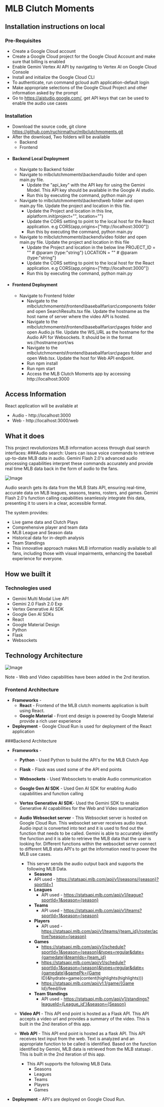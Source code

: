 # MLB Clutch Moments

## Installation instructions on local

### Pre-Requisites
* Create a Google Cloud account
* Create a Google Cloud project for the Google Cloud Account and make sure that billing is enabled
* Enable Gemini Vertex AI API by navigating to Vertex AI on Google Cloud Console
* Install and initialize the Google Cloud CLI
* To authenticate, run command gcloud auth application-default login
* Make appropriate selections of the Google Cloud Project and other information asked by the prompt
* Go to https://aistudio.google.com/, get API keys that can be used to enable the audio use cases

### Installation  

* Download the source code, git clone https://github.com/ruchirmathur/mlbclutchmoments.git
* After the download, Two folders will be available
   * Backend
   * Frontend
 * #### Backend Local Deployment
   * Navigate to Backend folder
   * Navigate to mlbclutchmoments\backend\audio folder and open main.py file.
      * Update the "api_key" with the API key for using the Gemini Model. This API key should be available in the Google AI studio.
      * Run this by executing the command, python main.py
   * Navigate to mlbclutchmoments\backend\web folder and open main.py file. Update the project and location in this file.
      * Update the Project and location in this line, aiplatform.init(project="", location="") 
      * Update the CORS setting to point to the local host for the React application. e.g CORS(app,origins=["http://localhost:3000"])
      * Run this by executing the command, python main.py
   * Navigate to mlbclutchmoments\backend\video folder and open main.py file. Update the project and location in this file
     * Update the Project and location in the below line
            PROJECT_ID = ""  # @param {type:"string"}
            LOCATION = ""  # @param {type:"string"}
      * Update the CORS setting to point to the local host for the React application. e.g CORS(app,origins=["http://localhost:3000"])
      * Run this by executing the command, python main.py
* #### Frontend Deployment
   * Navigate to Frontend folder
     * Navigate to the mlbclutchmoments\frontend\baseballfan\src\components folder and open SearchResults.tsx file. Update the hostname as the host name of server where the video API is hosted.
     * Navigate to the mlbclutchmoments\frontend\baseballfan\src\pages folder and open Audio.js file. Update the  WS_URL as the hostname for the Audio API for Websockets. It should be in the format ws://hostname:port/ws
     * Navigate to the mlbclutchmoments\frontend\baseballfan\src\pages folder and open Web.tsx. Update the host for Web API endpoint.
     * Run npm install
     * Run npm start
     * Access the MLB Clutch Moments app by accessing http://localhost:3000
    
## Access Information
React application will be available at
  * Audio - http://localhost:3000
  * Web - http://localhost:3000/web
        

## What it does
This project revolutionizes MLB information access through dual search interfaces:
###Audio search: 
Users can issue voice commands to retrieve up-to-date MLB data in audio. Gemini Flash 2.0's advanced audio processing capabilities interpret these commands accurately and provide real time MLB data back in the form of audio to the fans.

![Image](https://storage.cloud.google.com/baseballfan/audio.png)

Audio search gets its data from the MLB Stats API, ensuring real-time, accurate data on MLB leagues, seasons, teams, rosters, and games. Gemini Flash 2.0's function calling capabilities seamlessly integrate this data, presenting it to users in a clear, accessible format. 

The system provides:
* Live game data and Clutch Plays
* Comprehensive player and team data
* MLB League and Season data
* Historical data for in-depth analysis
* Team Standings
* This innovative approach makes MLB information readily available to all fans, including those with visual impairments, enhancing the baseball experience for everyone.


## How we built it
### Technologies used

* Gemini Multi Modal Live API
* Gemini 2.0 Flash 2.0 Exp
* Vertex Generative AI SDK
* Google Gen AI SDKs
* React
* Google Material Design
* Python
* Flask
* Websockets

## Technology Architecture
![Image](https://storage.cloud.google.com/baseballfan/Untitled%20Diagram.png)

Note - Web and Video capabilities have been added in the 2nd iteration.

### Frontend Architecture

* **Frameworks** - 
     * **React** - Frontend of the MLB clutch moments application is built using React.
     * **Google Material** - Front end design is powered by Google Material provide a rich user experience
* **Deployment** -  Google Cloud Run is used for deployment of the React application  

###Backend Architecture

* **Frameworks** - 
     * **Python** - Used Python to build the API's for the MLB Clutch App
     * **Flask** - Flask was used some of the API end points
     * **Websockets** - Used Websockets to enable Audio communication
     * **Google Gen AI SDK** - Used Gen AI SDK for enabling Audio capabilities and function calling
     * **Vertex Generative AI SDK**- Used the Gemini SDK to enable Generative AI capabilities for the Web and Video summarization

     * **Audio Websocket server** - This Websocket server is hosted on Google Cloud Run. This websocket server receives audio input. Audio input is converted into text and it is used to find out the function that needs to be called. Gemini is able to accurately identify the function and it is able to retrieve the MLB data that the user is looking for. Different functions within the websocket server connect to different MLB stats API's to get the information need to power the MLB use cases. 
         * This server sends the audio output back and supports the following MLB Data.
             * **Seasons**
              * API used - https://statsapi.mlb.com/api/v1/seasons/{season}?sportId=1
             * **Leagues**
               * API used - https://statsapi.mlb.com/api/v1/league?sportId=1&season={season}
             * **Teams**
               * API used - https://statsapi.mlb.com/api/v1/teams?sportId=1&season={season}
             * **Players**
               * API used - https://statsapi.mlb.com/api/v1/teams/{team_id}/roster/active?season={season}
             * **Games**
                - https://statsapi.mlb.com/api/v1/schedule?sportId=1&season={season}&types=regular&date={gamedate}&teamIds={team_id}
                - https://statsapi.mlb.com/api/v1/schedule?sportId=1&season={season}&types=regular&date={gamedate}&gamePk={Game ID}&hydrate=game(content(highlights(highlights)))
               * https://statsapi.mlb.com/api/v1.1/game/{Game Id}/feed/live
             * **Team Standings**
                * API used - https://statsapi.mlb.com/api/v1/standings?leagueId={League_id'}&season={Season}



     * **Video API** - This API end point is hosted as a Flask API. This API accepts a video url and provides a summary of the video. This is built in the 2nd iteration of this app.

     * **Web API** - This API end point is hosted as a flask API. This API receives text input from the web. Text is analyzed and an appropriate function to be called is identified. Based on the function identified by Gemini, MLB data is retrieved from the MLB statsapi . This is built in the 2nd iteration of this app.
         * This API supports the following MLB Data.
             * Seasons
             * Leagues
             * Teams
             * Players
             * Games

* **Deployment** - API's are deployed on Google Cloud Run.

